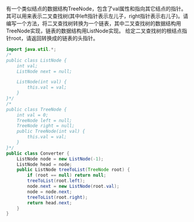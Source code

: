有一个类似结点的数据结构TreeNode，包含了val属性和指向其它结点的指针。其可以用来表示二叉查找树(其中left指针表示左儿子，right指针表示右儿子)。请编写一个方法，将二叉查找树转换为一个链表，其中二叉查找树的数据结构用TreeNode实现，链表的数据结构用ListNode实现。
给定二叉查找树的根结点指针root，请返回转换成的链表的头指针。

```java
import java.util.*;
/*
public class ListNode {
    int val;
    ListNode next = null;

    ListNode(int val) {
        this.val = val;
    }
}*/
/*
public class TreeNode {
    int val = 0;
    TreeNode left = null;
    TreeNode right = null;
    public TreeNode(int val) {
        this.val = val;
    }
}*/
public class Converter {
    ListNode node = new ListNode(-1);
    ListNode head = node;
    public ListNode treeToList(TreeNode root) {
        if (root == null) return null;
        treeToList(root.left);
        node.next = new ListNode(root.val);
        node = node.next;
        treeToList(root.right);
        return head.next;
    }
}
```
